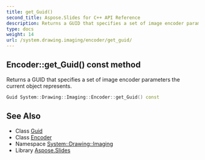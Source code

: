 ```yaml
---
title: get_Guid()
second_title: Aspose.Slides for C++ API Reference
description: Returns a GUID that specifies a set of image encoder parameters the current object represents.
type: docs
weight: 14
url: /system.drawing.imaging/encoder/get_guid/
---
```

## Encoder::get_Guid() const method


Returns a GUID that specifies a set of image encoder parameters the current object represents.

```cpp
Guid System::Drawing::Imaging::Encoder::get_Guid() const
```

## See Also

* Class [Guid](../../../system/guid/)
* Class [Encoder](../)
* Namespace [System::Drawing::Imaging](../../)
* Library [Aspose.Slides](../../../)